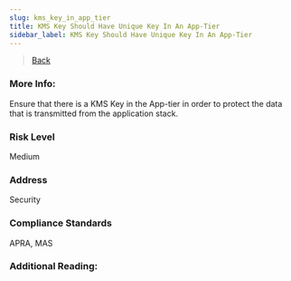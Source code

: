 ```yaml
---
slug: kms_key_in_app_tier
title: KMS Key Should Have Unique Key In An App-Tier
sidebar_label: KMS Key Should Have Unique Key In An App-Tier
---
```

> [Back](../../gcpkmsmonitoring)

### More Info:
Ensure that there is a KMS Key in the App-tier in order to protect the data that is transmitted from the application stack.

### Risk Level
Medium

### Address
Security

### Compliance Standards
APRA, MAS

### Additional Reading:
